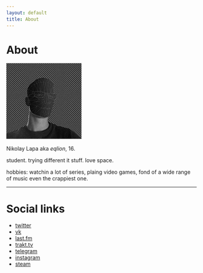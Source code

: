 ```yaml
---
layout: default
title: About
---
```


# About

![profile_pic](avatar.jpg)

Nikolay Lapa aka *eqlion*, 16.

student. trying different it stuff. love space.

hobbies: watchin a lot of series, plaing video games, fond of a wide range of music even the crappiest one.

---

# Social links

* [twitter](https://twitter.com/eqli0n)
* [vk](https://vk.com/eqlion)
* [last.fm](http://last.fm/user/eqlion)
* [trakt.tv](https://trakt.tv/users/eqlion)
* [telegram](https://telegram.me/eqlion)
* [instagram](http://instagr.am/eqlion)
* [steam](http://steamcommunity.com/id/eqlion)
